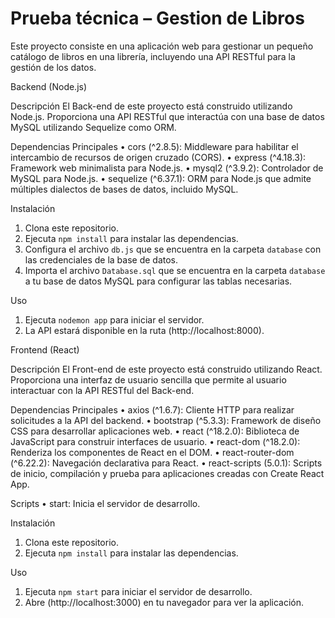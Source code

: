 # Prueba técnica – Gestion de Libros
Este proyecto consiste en una aplicación web para gestionar un pequeño catálogo de libros en una librería, incluyendo una API RESTful para la gestión de los datos.

Backend (Node.js)

Descripción
El Back-end de este proyecto está construido utilizando Node.js. Proporciona una API RESTful que interactúa con una base de datos MySQL utilizando Sequelize como ORM.

Dependencias Principales
•	cors (^2.8.5): Middleware para habilitar el intercambio de recursos de origen cruzado (CORS).
•	express (^4.18.3): Framework web minimalista para Node.js.
•	mysql2 (^3.9.2): Controlador de MySQL para Node.js.
•	sequelize (^6.37.1): ORM para Node.js que admite múltiples dialectos de bases de datos, incluido MySQL.

Instalación
1.	Clona este repositorio.
2.	Ejecuta `npm install` para instalar las dependencias.
3.	Configura el archivo `db.js` que se encuentra en la carpeta `database` con las credenciales de la base de datos.
4.  Importa el archivo `Database.sql` que se encuentra en la carpeta `database` a tu base de datos MySQL para configurar las tablas necesarias.


Uso
1.	Ejecuta `nodemon app` para iniciar el servidor.
2.	La API estará disponible en la ruta (http://localhost:8000).


Frontend (React)

Descripción
El Front-end de este proyecto está construido utilizando React. Proporciona una interfaz de usuario sencilla que permite al usuario interactuar con la API RESTful del Back-end.

Dependencias Principales
•	axios (^1.6.7): Cliente HTTP para realizar solicitudes a la API del backend.
•	bootstrap (^5.3.3): Framework de diseño CSS para desarrollar aplicaciones web.
•	react (^18.2.0): Biblioteca de JavaScript para construir interfaces de usuario.
•	react-dom (^18.2.0): Renderiza los componentes de React en el DOM.
•	react-router-dom (^6.22.2): Navegación declarativa para React.
•	react-scripts (5.0.1): Scripts de inicio, compilación y prueba para aplicaciones creadas con Create React App.

Scripts
•	start: Inicia el servidor de desarrollo.

Instalación
1.	Clona este repositorio.
2.	Ejecuta `npm install` para instalar las dependencias.

Uso
1.	Ejecuta `npm start` para iniciar el servidor de desarrollo.
2.	Abre (http://localhost:3000) en tu navegador para ver la aplicación.
